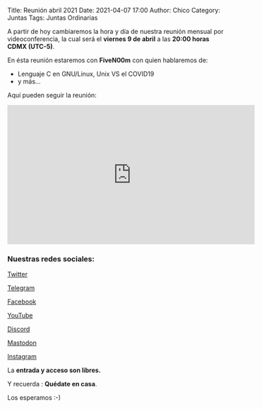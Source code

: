 Title: Reunión abril 2021
Date: 2021-04-07 17:00
Author: Chico
Category: Juntas
Tags: Juntas Ordinarias

A partir de hoy cambiaremos la hora y día de nuestra reunión mensual por videoconferencia, la cual será el __viernes 9 de abril__ a las __20:00 horas CDMX (UTC-5)__.

En ésta reunión estaremos con __FiveN00m__ con quien hablaremos de:

* Lenguaje C en GNU/Linux, Unix VS el COVID19
* y más...

Aquí pueden seguir la reunión:

<iframe width="560" height="315" src="https://www.youtube.com/embed/knVB1s3Mwf8" title="YouTube video player" frameborder="0" allow="accelerometer; autoplay; clipboard-write; encrypted-media; gyroscope; picture-in-picture" allowfullscreen></iframe>

### Nuestras redes sociales:

[Twitter](https://twitter.com/gulagmexico)

[Telegram](https://t.me/joinchat/AhKXM0m4OTrdeN2x2yz1VQ)

[Facebook](https://www.facebook.com/groups/282427405174957/)

[YouTube](https://www.youtube.com/channel/UCTDFuE72U4L1NknVbsXH32g)

[Discord](https://discord.gg/SgCr4gu3P5)

[Mastodon](https://fosstodon.org/@gulagmexico)

[Instagram](https://www.instagram.com/gulagmexico)

La __entrada y acceso son libres.__

Y recuerda :  __Quédate en casa__.

Los esperamos :-)
